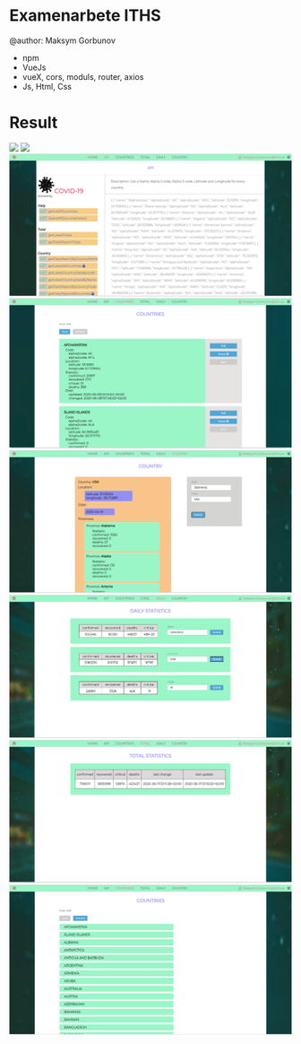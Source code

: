 # Examenarbete ITHS 
@author: Maksym Gorbunov

* npm
* VueJs
* vueX, cors, moduls, router, axios 
* Js, Html, Css


# Result	
![](img/1.png)
![](img/2.png)
![](img/3.png)
![](img/4.png)
![](img/5.png)
![](img/6.png)
![](img/7.png)
![](img/8.png)

